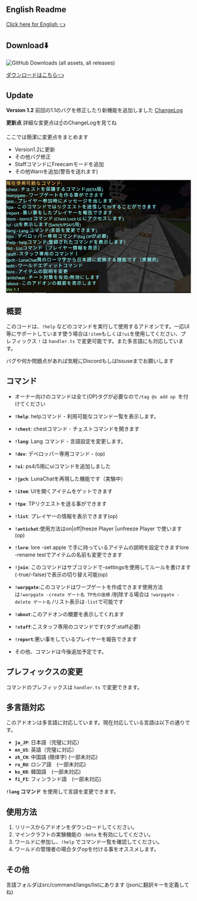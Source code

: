 
## English Readme

[Click here for English 👈](EN_README.md)

## Download⬇️
![GitHub Downloads (all assets, all releases)](https://img.shields.io/github/downloads/gamelist1990/ChestLockAddon/total?style=flat-square&logo=https%3A%2F%2Fgithub.com%2Fgamelist1990%2FChestLockAddon%2Fblob%2Fmain%2FAllAddon%2Fpack_icon.png%3Fraw%3Dtrue)

[ダウンロードはこちら👈](https://github.com/gamelist1990/ChestLockAddon/releases)

## Update

**Version 1.2**  前回の1.1のバグを修正したり新機能を追加しました
[ChangeLog](https://github.com/gamelist1990/ChestLockAddon/compare/1.1...1.2)

**更新点**
詳細な変更点は☝のChangeLogを見てね

ここでは簡潔に変更点をまとめます

- Version1.2に更新
- その他バグ修正
- StaffコマンドにFreecamモードを追加
- その他Warnを追加(警告を送れます)

![alt text](image/image.png)

## 概要

このコードは、`!help` などのコマンドを実行して使用するアドオンです。一応UI等にサポートしています使う場合は`!item`もしくは`!ui`を使用してください、プレフィックス `!` は `handler.ts` で変更可能です。また多言語にも対応しています。

バグや何か問題点があれば気軽にDiscordもしはIssuseまでお願いします

## コマンド

* オーナー向けのコマンドは全て(OP)タグが必要なので`/tag @s add op `を付けてください
* **`!help`**:  helpコマンド - 利用可能なコマンド一覧を表示します。
* **`!chest`**:  chestコマンド - チェストコマンドを開きます
* **`!lang`**:  Lang コマンド - 言語設定を変更します。
* **`!dev`**:  デベロッパー専用コマンド -  (op)
* **`!ui`**:  ps4/5用にuiコマンドを追加しました
* **`!jpch`**: LunaChatを再現した機能です（実験中）
* **`!item`**: UIを開くアイテムをゲットできます
* **`!tpa`**: TPリクエストを送る事ができます
* **`!list`**: プレイヤーの情報を表示できます(op)
* **`!antichat`**:使用方法はon|off|freeze Player |unfreeze Player で使います(op)
* **`!lore`**: lore -set apple で手に持っているアイテムの説明を設定できますlore -rename testでアイテムの名前も変更できます
* **`!join`**: このコマンドはサブコマンドで-settingsを使用してルールを書けます(-true/-false)で表示の切り替え可能(op)
* **`!warpgate`**:このコマンドはワープゲートを作成できます使用方法は`!warpgate -create ゲート名 TP先の座標` /削除する場合は `!warpgate -delete ゲート名` /リスト表示は`-list`で可能です
* **`!about`**:このアドオンの概要を表示してくれます
* **`!staff`**:こスタッフ専用のコマンドです(タグ:staff必要)
* **`!report`**:悪い事をしているプレイヤーを報告できます



* その他、コマンドは今後追加予定です。

## プレフィックスの変更

コマンドのプレフィックスは `handler.ts` で変更できます。

## 多言語対応

このアドオンは多言語に対応しています。現在対応している言語は以下の通りです。

* **`ja_JP`**: 日本語（完璧に対応）
* **`en_US`**: 英語（完璧に対応）
* **`zh_CN`**: 中国語 (簡体字) (一部未対応)
* **`ru_RU`**: ロシア語　(一部未対応)
* **`ko_KR`**: 韓国語　(一部未対応)
* **`fi_FI`**: フィンランド語　(一部未対応)

**`!lang` コマンド** を使用して言語を変更できます。

## 使用方法

1. リリースからアドオンをダウンロードしてください。
2. マインクラフトの実験機能の `-beta` を有効にしてください。
3. ワールドに参加し、`!help` でコマンド一覧を確認してください。
4. ワールドの管理者の場合タグopを付ける事をオススメします。

## その他

言語フォルダはsrc/command/langs/listにあります
(jsonに翻訳キーを定義してね)
